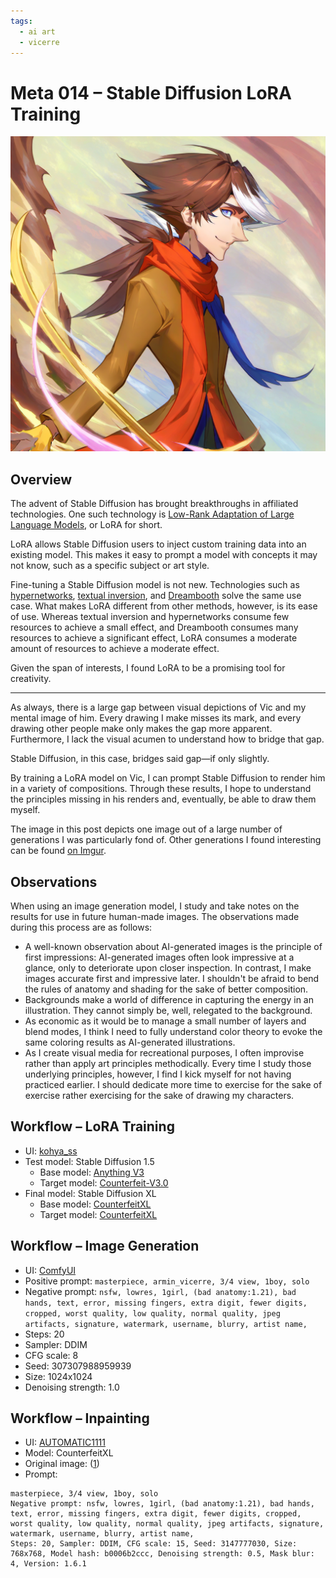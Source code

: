 ```yaml
---
tags:
  - ai art
  - vicerre
---
```


# Meta 014 – Stable Diffusion LoRA Training

<img src="assets/2023-12-10_image-118.png"/>

## Overview

The advent of Stable Diffusion has brought breakthroughs in affiliated technologies. One such technology is [Low-Rank Adaptation of Large Language Models](https://stable-diffusion-art.com/lora/), or LoRA for short.

LoRA allows Stable Diffusion users to inject custom training data into an existing model. This makes it easy to prompt a model with concepts it may not know, such as a specific subject or art style.

Fine-tuning a Stable Diffusion model is not new. Technologies such as [hypernetworks](https://stable-diffusion-art.com/hypernetwork/), [textual inversion](https://stable-diffusion-art.com/embedding/), and [Dreambooth](https://stable-diffusion-art.com/dreambooth/) solve the same use case. What makes LoRA different from other methods, however, is its ease of use. Whereas textual inversion and hypernetworks consume few resources to achieve a small effect, and Dreambooth consumes many resources to achieve a significant effect, LoRA consumes a moderate amount of resources to achieve a moderate effect.

Given the span of interests, I found LoRA to be a promising tool for creativity.

---

As always, there is a large gap between visual depictions of Vic and my mental image of him. Every drawing I make misses its mark, and every drawing other people make only makes the gap more apparent. Furthermore, I lack the visual acumen to understand how to bridge that gap.

Stable Diffusion, in this case, bridges said gap—if only slightly.

By training a LoRA model on Vic, I can prompt Stable Diffusion to render him in a variety of compositions. Through these results, I hope to understand the principles missing in his renders and, eventually, be able to draw them myself.

The image in this post depicts one image out of a large number of generations I was particularly fond of. Other generations I found interesting can be found [on Imgur](https://imgur.com/a/SD2OpYb).

<!--
The image evokes a faintly sinister aspect of Vic. This aspect is challenging to capture, as when drawing, it is easy for this aspect to devolve into classical villainy. Details such as the lazy eyelid, shading on the eyebrow, and shape of the eyebrow all contribute to this impression.
-->

## Observations

When using an image generation model, I study and take notes on the results for use in future human-made images. The observations made during this process are as follows:

- A well-known observation about AI-generated images is the principle of first impressions: AI-generated images often look impressive at a glance, only to deteriorate upon closer inspection. In contrast, I make images accurate first and impressive later. I shouldn't be afraid to bend the rules of anatomy and shading for the sake of better composition.
- Backgrounds make a world of difference in capturing the energy in an illustration. They cannot simply be, well, relegated to the background.
- As economic as it would be to manage a small number of layers and blend modes, I think I need to fully understand color theory to evoke the same coloring results as AI-generated illustrations.
- As I create visual media for recreational purposes, I often improvise rather than apply art principles methodically. Every time I study those underlying principles, however, I find I kick myself for not having practiced earlier. I should dedicate more time to exercise for the sake of exercise rather exercising for the sake of drawing my characters.

## Workflow – LoRA Training

- UI: [kohya_ss](https://github.com/bmaltais/kohya_ss)
- Test model: Stable Diffusion 1.5
  - Base model: [Anything V3](https://civitai.com/models/66/anything-v3)
  - Target model: [Counterfeit-V3.0](https://civitai.com/models/4468/counterfeit-v30)
- Final model: Stable Diffusion XL
  - Base model: [CounterfeitXL](https://civitai.com/models/118406/counterfeitxl)
  - Target model: [CounterfeitXL](https://civitai.com/models/118406/counterfeitxl)

## Workflow – Image Generation

- UI: [ComfyUI](https://github.com/comfyanonymous/ComfyUI)
- Positive prompt: `masterpiece, armin_vicerre, 3/4 view, 1boy, solo`
- Negative prompt: `nsfw, lowres, 1girl, (bad anatomy:1.21), bad hands, text, error, missing fingers, extra digit, fewer digits, cropped, worst quality, low quality, normal quality, jpeg artifacts, signature, watermark, username, blurry, artist name,`
- Steps: 20
- Sampler: DDIM
- CFG scale: 8
- Seed: 307307988959939
- Size: 1024x1024
- Denoising strength: 1.0

## Workflow – Inpainting

- UI: [AUTOMATIC1111](https://github.com/AUTOMATIC1111/stable-diffusion-webui)
- Model: CounterfeitXL
- Original image: ([1](assets/2023-12-07_image-117.png))
- Prompt:

```
masterpiece, 3/4 view, 1boy, solo
Negative prompt: nsfw, lowres, 1girl, (bad anatomy:1.21), bad hands, text, error, missing fingers, extra digit, fewer digits, cropped, worst quality, low quality, normal quality, jpeg artifacts, signature, watermark, username, blurry, artist name,
Steps: 20, Sampler: DDIM, CFG scale: 15, Seed: 3147777030, Size: 768x768, Model hash: b0006b2ccc, Denoising strength: 0.5, Mask blur: 4, Version: 1.6.1
```
